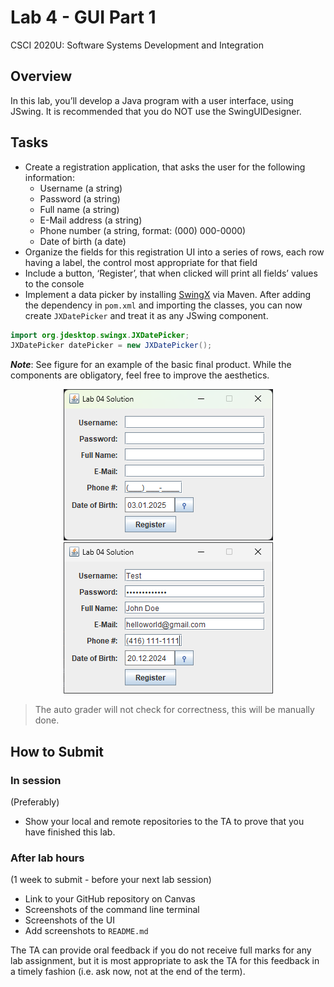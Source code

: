 # Lab 4 - GUI Part 1

CSCI 2020U: Software Systems Development and Integration

## Overview
In this lab, you’ll develop a Java program with a user interface, using JSwing. It is recommended that you do NOT use the SwingUIDesigner.

## Tasks
- Create a registration application, that asks the user for the following information:
  - Username (a string)
  - Password (a string)
  - Full name (a string)
  - E-Mail address (a string)
  - Phone number (a string, format: (000) 000-0000)
  - Date of birth (a date)
- Organize the fields for this registration UI into a series of rows, each row having a label, the control
  most appropriate for that field
- Include a button, ‘Register’, that when clicked will print all fields’ values to the console
- Implement a data picker by installing [SwingX](https://mvnrepository.com/artifact/org.swinglabs/swingx/1.6.1) via Maven. After adding the dependency in `pom.xml` and importing the classes, you can now create `JXDatePicker` and treat it as any JSwing component.

```java
import org.jdesktop.swingx.JXDatePicker;
JXDatePicker datePicker = new JXDatePicker();
```
 
***Note***: See figure for an example of the basic final product. While the components are obligatory,
  feel free to improve the aesthetics.

<div align="center">
  <img src="./sample_output2.png" />
  <img src="./sample_output.png" />
</div>

>The auto grader will not check for correctness, this will be manually done.

## How to Submit

### In session

(Preferably)

- Show your local and remote repositories to the TA to prove that you have finished this lab.

### After lab hours

(1 week to submit - before your next lab session)

- Link to your GitHub repository on Canvas
- Screenshots of the command line terminal
- Screenshots of the UI
- Add screenshots to `README.md`

The TA can provide oral feedback if you do not receive full marks for any lab assignment, but it is most
appropriate to ask the TA for this feedback in a timely fashion (i.e. ask now, not at the end of the term).
